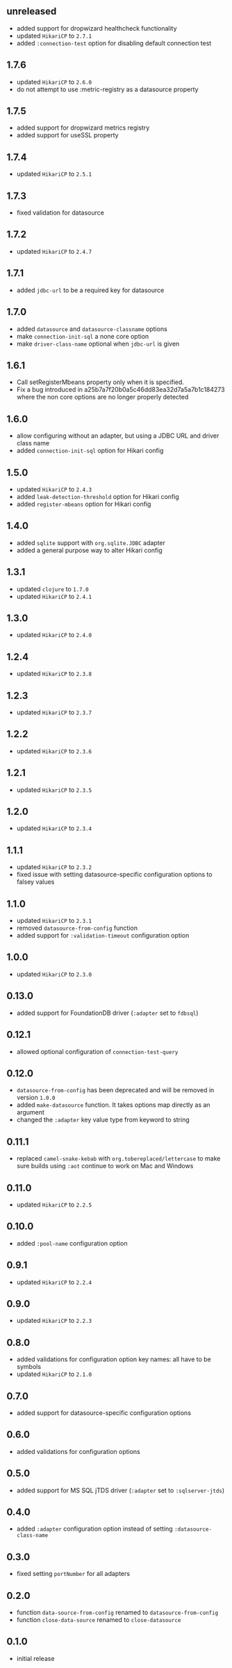 ## unreleased

* added support for dropwizard healthcheck functionality
* updated `HikariCP` to `2.7.1`
* added `:connection-test` option for disabling default connection test

## 1.7.6

* updated `HikariCP` to `2.6.0` 
* do not attempt to use :metric-registry as a datasource property

## 1.7.5

* added support for dropwizard metrics registry
* added support for useSSL property

## 1.7.4

* updated `HikariCP` to `2.5.1`

## 1.7.3

* fixed validation for datasource

## 1.7.2

* updated `HikariCP` to `2.4.7`

## 1.7.1

* added `jdbc-url` to be a required key for datasource

## 1.7.0

* added `datasource` and `datasource-classname` options
* make `connection-init-sql` a none core option
* make `driver-class-name` optional when `jdbc-url` is given

## 1.6.1

* Call setRegisterMbeans property only when it is specified.
* Fix a bug introduced in a25b7a7f20b0a5c46dd83ea32d7a5a7b1c184273 where
  the non core options are no longer properly detected

## 1.6.0

* allow configuring without an adapter, but using a JDBC URL and driver class name
* added `connection-init-sql` option for Hikari config

## 1.5.0

* updated `HikariCP` to `2.4.3`
* added `leak-detection-threshold` option for Hikari config
* added `register-mbeans` option for Hikari config

## 1.4.0

* added `sqlite` support with `org.sqlite.JDBC` adapter
* added a general purpose way to alter Hikari config

## 1.3.1

* updated `clojure` to `1.7.0`
* updated `HikariCP` to `2.4.1`

## 1.3.0

* updated `HikariCP` to `2.4.0`

## 1.2.4

* updated `HikariCP` to `2.3.8`

## 1.2.3

* updated `HikariCP` to `2.3.7`

## 1.2.2

* updated `HikariCP` to `2.3.6`

## 1.2.1

* updated `HikariCP` to `2.3.5`

## 1.2.0

* updated `HikariCP` to `2.3.4`

## 1.1.1

* updated `HikariCP` to `2.3.2`
* fixed issue with setting datasource-specific configuration options
  to falsey values

## 1.1.0

* updated `HikariCP` to `2.3.1`
* removed `datasource-from-config` function
* added support for `:validation-timeout` configuration option

## 1.0.0

* updated `HikariCP` to `2.3.0`

## 0.13.0

* added support for FoundationDB driver (`:adapter` set to `fdbsql`)

## 0.12.1

* allowed optional configuration of `connection-test-query`

## 0.12.0

* `datasource-from-config` has been deprecated and will be removed
  in version `1.0.0`
* added `make-datasource` function. It takes options map directly as an argument
* changed the `:adapter` key value type from keyword to string

## 0.11.1

* replaced `camel-snake-kebab` with `org.tobereplaced/lettercase` to make sure
  builds using `:aot` continue to work on Mac and Windows

## 0.11.0

* updated `HikariCP` to `2.2.5`

## 0.10.0

* added `:pool-name` configuration option

## 0.9.1

* updated `HikariCP` to `2.2.4`

## 0.9.0

* updated `HikariCP` to `2.2.3`

## 0.8.0

* added validations for configuration option key names: all have to be symbols
* updated `HikariCP` to `2.1.0`

## 0.7.0

* added support for datasource-specific configuration options

## 0.6.0

* added validations for configuration options

## 0.5.0

* added support for MS SQL jTDS driver (`:adapter` set to `:sqlserver-jtds`)

## 0.4.0

* added `:adapter` configuration option instead of setting
  `:datasource-class-name`

## 0.3.0

* fixed setting `portNumber` for all adapters

## 0.2.0

* function `data-source-from-config` renamed to `datasource-from-config`
* function `close-data-source` renamed to `close-datasource`

## 0.1.0

* initial release
